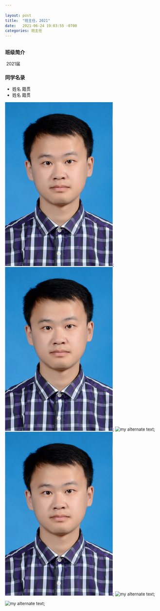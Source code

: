 ```yaml
---

layout: post
title:  "班主任，2021"
date:   2021-06-24 19:03:55 -0700
categories: 班主任
---
```

<h6>  </h6>

<h3>班级简介</h3>

​       2021届

<h3>同学名录</h3>

<ul>
<li>姓名 籍贯 </li>
<li>姓名 籍贯 </li>
</ul>

![my alternate text](/assets/main.jpg);
![my alternate text](../assets/main.jpg);
![my alternate text](.../assets/main.jpg);
![my alternate text](./assets/main.jpg);
![my alternate text](url/baseurl/assets/main.jpg);

![my alternate text](https://andyandssj.github.io/lab4/assets/main.jpg);
